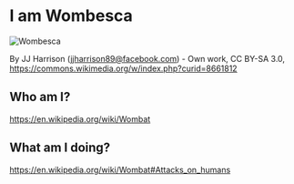 # I am Wombesca

![Wombesca](https://en.wikipedia.org/wiki/Wombat#/media/File:Vombatus_ursinus_-Maria_Island_National_Park.jpg)

By JJ Harrison (jjharrison89@facebook.com) - Own work, CC BY-SA 3.0, https://commons.wikimedia.org/w/index.php?curid=8661812

## Who am I?

https://en.wikipedia.org/wiki/Wombat

## What am I doing?

https://en.wikipedia.org/wiki/Wombat#Attacks_on_humans

